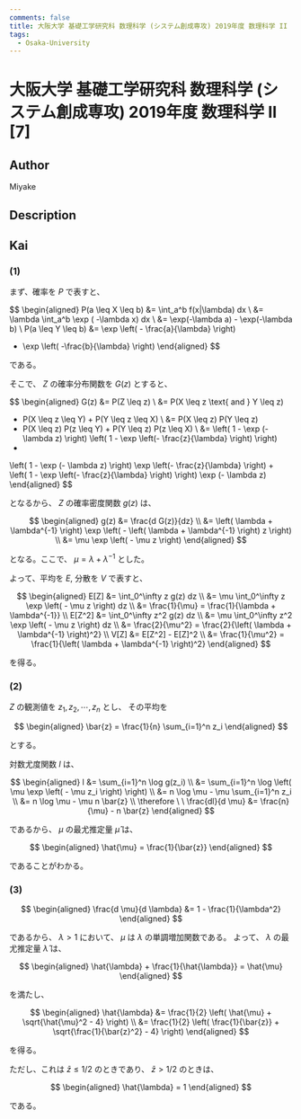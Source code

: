 ```yaml
---
comments: false
title: 大阪大学 基礎工学研究科 数理科学 (システム創成専攻) 2019年度 数理科学 II [7]
tags:
  - Osaka-University
---
```

# 大阪大学 基礎工学研究科 数理科学 (システム創成専攻) 2019年度 数理科学 II \[7\]

## **Author**
Miyake

## **Description**

## **Kai**
### (1)
まず、確率を $P$ で表すと、

$$
  \begin{aligned}
  P(a \leq X \leq b)
  &= \int_a^b f(x|\lambda) dx
  \\
  &= \lambda \int_a^b \exp ( -\lambda x) dx
  \\
  &= \exp(-\lambda a) - \exp(-\lambda b)
  \\
  P(a \leq Y \leq b)
  &= \exp \left( - \frac{a}{\lambda} \right)
  - \exp \left( -\frac{b}{\lambda} \right)
  \end{aligned}
$$

である。

そこで、 $Z$ の確率分布関数を $G(z)$ とすると、

$$
  \begin{aligned}
  G(z)
  &= P(Z \leq z)
  \\
  &= P(X \leq z \text{ and } Y \leq z)
  + P(X \leq z \leq Y) + P(Y \leq z \leq X)
  \\
  &= P(X \leq z) P(Y \leq z)
  + P(X \leq z) P(z \leq Y) + P(Y \leq z) P(z \leq X)
  \\
  &=
  \left( 1 - \exp (- \lambda z) \right)
  \left( 1 - \exp \left(- \frac{z}{\lambda} \right) \right)
  +
  \left( 1 - \exp (- \lambda z) \right)
  \exp \left(- \frac{z}{\lambda} \right)
  +
  \left( 1 - \exp \left(- \frac{z}{\lambda} \right) \right)
  \exp (- \lambda z)
  \end{aligned}
$$

となるから、 $Z$ の確率密度関数 $g(z)$ は、

$$
  \begin{aligned}
  g(z)
  &=
  \frac{d G(z)}{dz}
  \\
  &= \left( \lambda + \lambda^{-1} \right)
  \exp \left( - \left( \lambda + \lambda^{-1} \right) z \right)
  \\
  &= \mu \exp \left( - \mu z \right)
  \end{aligned}
$$

となる。ここで、 $\mu = \lambda + \lambda^{-1}$ とした。

よって、平均を $E$, 分散を $V$ で表すと、

$$
  \begin{aligned}
  E[Z]
  &= \int_0^\infty z g(z) dz
  \\
  &= \mu \int_0^\infty z \exp \left( - \mu z \right) dz
  \\
  &= \frac{1}{\mu}
  = \frac{1}{\lambda + \lambda^{-1}}
  \\
  E[Z^2]
  &= \int_0^\infty z^2 g(z) dz
  \\
  &= \mu \int_0^\infty z^2 \exp \left( - \mu z \right) dz
  \\
  &= \frac{2}{\mu^2}
  = \frac{2}{\left( \lambda + \lambda^{-1} \right)^2}
  \\
  V[Z]
  &= E[Z^2] - E[Z]^2
  \\
  &= \frac{1}{\mu^2}
  = \frac{1}{\left( \lambda + \lambda^{-1} \right)^2}
  \end{aligned}
$$

を得る。

### (2)
$Z$ の観測値を $z_1, z_2, \cdots, z_n$ とし、
その平均を

$$
  \begin{aligned}
  \bar{z} = \frac{1}{n} \sum_{i=1}^n z_i
  \end{aligned}
$$

とする。

対数尤度関数 $l$ は、

$$
  \begin{aligned}
  l
  &=
  \sum_{i=1}^n \log g(z_i)
  \\
  &=
  \sum_{i=1}^n
  \log \left( \mu \exp \left( - \mu z_i \right) \right)
  \\
  &=
  n \log \mu - \mu \sum_{i=1}^n z_i
  \\
  &=
  n \log \mu - \mu n \bar{z}
  \\
  \therefore \ \ 
  \frac{dl}{d \mu}
  &=
  \frac{n}{\mu} - n \bar{z}
  \end{aligned}
$$

であるから、
$\mu$ の最尤推定量 $\hat{\mu}$ は、

$$
  \begin{aligned}
  \hat{\mu} = \frac{1}{\bar{z}}
  \end{aligned}
$$

であることがわかる。

### (3)

$$
  \begin{aligned}
  \frac{d \mu}{d \lambda}
  &= 1 - \frac{1}{\lambda^2}
  \end{aligned}
$$

であるから、 $\lambda \gt 1$ において、
$\mu$ は $\lambda$ の単調増加関数である。
よって、 $\lambda$ の最尤推定量 $\hat{\lambda}$ は、

$$
  \begin{aligned}
  \hat{\lambda} + \frac{1}{\hat{\lambda}} = \hat{\mu}
  \end{aligned}
$$

を満たし、

$$
  \begin{aligned}
  \hat{\lambda}
  &= \frac{1}{2} \left( \hat{\mu} + \sqrt{\hat{\mu}^2 - 4} \right)
  \\
  &= \frac{1}{2} \left(
  \frac{1}{\bar{z}} + \sqrt{\frac{1}{\bar{z}^2} - 4} \right)
  \end{aligned}
$$

を得る。

ただし、これは $\bar{z} \leq 1/2$ のときであり、
$\bar{z} \gt 1/2$ のときは、

$$
  \begin{aligned}
  \hat{\lambda} = 1
  \end{aligned}
$$

である。